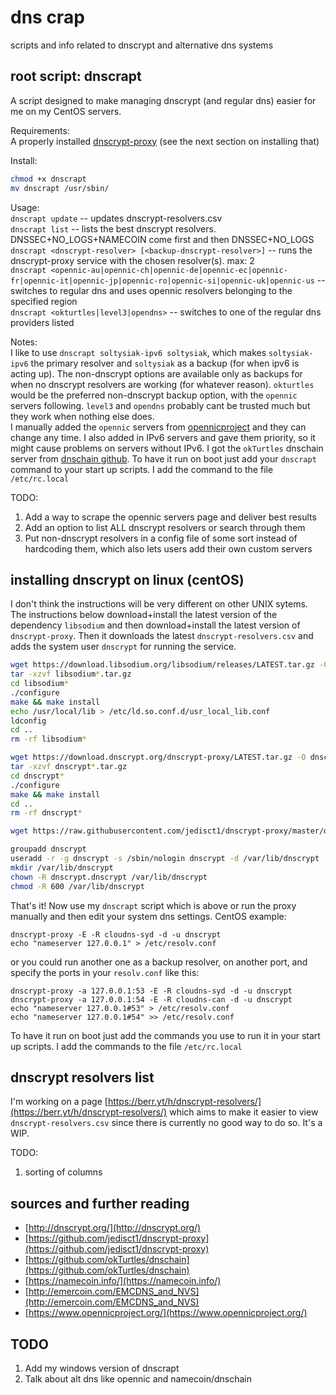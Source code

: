 # dns crap
scripts and info related to dnscrypt and alternative dns systems

## root script: dnscrapt
A script designed to make managing dnscrypt (and regular dns) easier for me on my CentOS servers.

Requirements:  
A properly installed [dnscrypt-proxy](http://dnscrypt.org/) (see the next section on installing that)

Install:
```sh
chmod +x dnscrapt
mv dnscrapt /usr/sbin/
```

Usage:  
`dnscrapt update` -- updates dnscrypt-resolvers.csv  
`dnscrapt list` -- lists the best dnscrypt resolvers. DNSSEC+NO\_LOGS+NAMECOIN come first and then DNSSEC+NO_LOGS  
`dnscrapt <dnscrypt-resolver> [<backup-dnscrypt-resolver>]` -- runs the dnscrypt-proxy service with the chosen resolver(s). max: 2  
`dnscrapt <opennic-au|opennic-ch|opennic-de|opennic-ec|opennic-fr|opennic-it|opennic-jp|opennic-ro|opennic-si|opennic-uk|opennic-us` -- switches to regular dns and uses opennic resolvers belonging to the specified region  
`dnscrapt <okturtles|level3|opendns>` -- switches to one of the regular dns providers listed  

Notes:  
I like to use `dnscrapt soltysiak-ipv6 soltysiak`, which makes `soltysiak-ipv6` the primary resolver and `soltysiak` as a backup (for when ipv6 is acting up). The non-dnscrypt options are available only as backups for when no dnscrypt resolvers are working (for whatever reason). `okturtles` would be the preferred non-dnscrypt backup option, with the `opennic` servers following. `level3` and `opendns` probably cant be trusted much but they work when nothing else does.  
I manually added the `opennic` servers from [opennicproject](https://servers.opennicproject.org/) and they can change any time. I also added in IPv6 servers and gave them priority, so it might cause problems on servers without IPv6. I got the `okTurtles` dnschain server from [dnschain github](https://github.com/okTurtles/dnschain/blob/master/docs/How-do-I-use-it.md#Servers). 
To have it run on boot just add your `dnscrapt` command to your start up scripts. I add the command to the file `/etc/rc.local`

TODO:  
1. Add a way to scrape the opennic servers page and deliver best results  
2. Add an option to list ALL dnscrypt resolvers or search through them  
3. Put non-dnscrypt resolvers in a config file of some sort instead of hardcoding them, which also lets users add their own custom servers  

## installing dnscrypt on linux (centOS)  
I don't think the instructions will be very different on other UNIX sytems. The instructions below download+install the latest version of the dependency `libsodium` and then download+install the latest version of `dnscrypt-proxy`. Then it downloads the latest `dnscrypt-resolvers.csv` and adds the system user `dnscrypt` for running the service.
```bash
wget https://download.libsodium.org/libsodium/releases/LATEST.tar.gz -O libsodium.tar.gz
tar -xzvf libsodium*.tar.gz
cd libsodium*
./configure
make && make install
echo /usr/local/lib > /etc/ld.so.conf.d/usr_local_lib.conf
ldconfig
cd ..
rm -rf libsodium*

wget https://download.dnscrypt.org/dnscrypt-proxy/LATEST.tar.gz -O dnscrypt-proxy.tar.gz
tar -xzvf dnscrypt*.tar.gz
cd dnscrypt*
./configure
make && make install
cd ..
rm -rf dnscrypt*

wget https://raw.githubusercontent.com/jedisct1/dnscrypt-proxy/master/dnscrypt-resolvers.csv -O /usr/local/share/dnscrypt-proxy/dnscrypt-resolvers.csv

groupadd dnscrypt
useradd -r -g dnscrypt -s /sbin/nologin dnscrypt -d /var/lib/dnscrypt
mkdir /var/lib/dnscrypt
chown -R dnscrypt.dnscrypt /var/lib/dnscrypt
chmod -R 600 /var/lib/dnscrypt
```
That's it! Now use my `dnscrapt` script which is above or run the proxy manually and then edit your system dns settings. CentOS example:  
```
dnscrypt-proxy -E -R cloudns-syd -d -u dnscrypt
echo "nameserver 127.0.0.1" > /etc/resolv.conf
```
or you could run another one as a backup resolver, on another port, and specify the ports in your `resolv.conf` like this:
```
dnscrypt-proxy -a 127.0.0.1:53 -E -R cloudns-syd -d -u dnscrypt
dnscrypt-proxy -a 127.0.0.1:54 -E -R cloudns-can -d -u dnscrypt
echo "nameserver 127.0.0.1#53" > /etc/resolv.conf
echo "nameserver 127.0.0.1#54" >> /etc/resolv.conf
```
To have it run on boot just add the commands you use to run it in your start up scripts. I add the commands to the file `/etc/rc.local`

## dnscrypt resolvers list

I'm working on a page [https://berr.yt/h/dnscrypt-resolvers/](https://berr.yt/h/dnscrypt-resolvers/) which aims to make it easier to view `dnscrypt-resolvers.csv` since there is currently no good way to do so. It's a WIP.

TODO:  
1. sorting of columns  

## sources and further reading
- [http://dnscrypt.org/](http://dnscrypt.org/)  
- [https://github.com/jedisct1/dnscrypt-proxy](https://github.com/jedisct1/dnscrypt-proxy)
- [https://github.com/okTurtles/dnschain](https://github.com/okTurtles/dnschain)  
- [https://namecoin.info/](https://namecoin.info/)  
- [http://emercoin.com/EMCDNS_and_NVS](http://emercoin.com/EMCDNS_and_NVS)  
- [https://www.opennicproject.org/](https://www.opennicproject.org/)  

## TODO
1. Add my windows version of dnscrapt  
2. Talk about alt dns like opennic and namecoin/dnschain  
